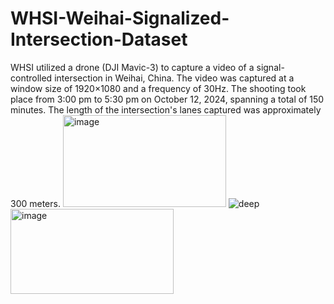 # WHSI-Weihai-Signalized-Intersection-Dataset
WHSI utilized a drone (DJI Mavic-3) to capture a video of a signal-controlled intersection in Weihai, China. The video was captured at a window size of 1920×1080 and a frequency of 30Hz. The shooting took place from 3:00 pm to 5:30 pm on October 12, 2024, spanning a total of 150 minutes. The length of the intersection's lanes captured was approximately 300 meters.
<img width="261" height="147" alt="image" src="https://github.com/user-attachments/assets/aa9b588b-e29d-42b9-b8f9-fe2551d0314e" />
![deep](https://github.com/user-attachments/assets/db3c8e2b-f2c2-45c9-920a-e7e739e26ee2)
<img width="261" height="136" alt="image" src="https://github.com/user-attachments/assets/0590dce9-fab1-482e-b35c-da783d8af5be" />
